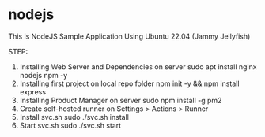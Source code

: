 # nodejs
This is NodeJS Sample Application Using Ubuntu 22.04 (Jammy Jellyfish)

STEP:
1. Installing Web Server and Dependencies on server
    sudo apt install nginx nodejs npm -y
2. Installing first project on local repo folder
    npm init -y && npm install express
3. Installing Product Manager on server
    sudo npm install -g pm2
4. Create self-hosted runner on Settings > Actions > Runner
5. Install svc.sh
    sudo ./svc.sh install
6. Start svc.sh
    sudo ./svc.sh start